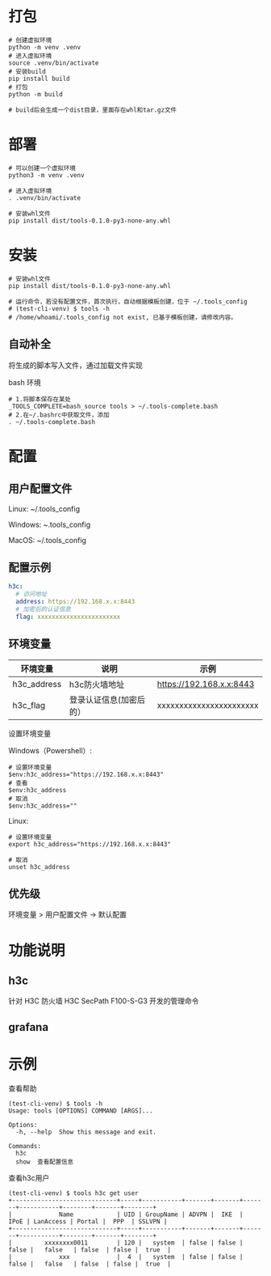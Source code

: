 # 打包
```shell
# 创建虚拟环境
python -m venv .venv
# 进入虚拟环境
source .venv/bin/activate
# 安装build
pip install build
# 打包
python -m build

# build后会生成一个dist目录，里面存在whl和tar.gz文件
```

# 部署
```shell
# 可以创建一个虚拟环境
python3 -m venv .venv

# 进入虚拟环境
. .venv/bin/activate

# 安装whl文件
pip install dist/tools-0.1.0-py3-none-any.whl
```

# 安装
```shell
# 安装whl文件
pip install dist/tools-0.1.0-py3-none-any.whl

# 运行命令，若没有配置文件，首次执行，自动根据模板创建，位于 ~/.tools_config
# (test-cli-venv) $ tools -h
# /home/whoami/.tools_config not exist, 已基于模板创建，请修改内容。
```

## 自动补全

将生成的脚本写入文件，通过加载文件实现

bash 环境

```shell
# 1.将脚本保存在某处
_TOOLS_COMPLETE=bash_source tools > ~/.tools-complete.bash
# 2.在~/.bashrc中获取文件，添加
. ~/.tools-complete.bash
```

# 配置
## 用户配置文件
Linux: ~/.tools_config

Windows: ~\.tools_config

MacOS: ~/.tools_config

## 配置示例
```yaml
h3c:
  # 访问地址
  address: https://192.168.x.x:8443
  # 加密后的认证信息
  flag: xxxxxxxxxxxxxxxxxxxxxxx
```

## 环境变量

| 环境变量        | 说明           | 示例                       |
|-------------|--------------|--------------------------|
| h3c_address | h3c防火墙地址     | https://192.168.x.x:8443 |
| h3c_flag    | 登录认证信息(加密后的） | xxxxxxxxxxxxxxxxxxxxxxx  |

设置环境变量

Windows（Powershell）:
```
# 设置环境变量
$env:h3c_address="https://192.168.x.x:8443"
# 查看
$env:h3c_address
# 取消
$env:h3c_address=""
```

Linux:
```shell
# 设置环境变量
export h3c_address="https://192.168.x.x:8443"

# 取消
unset h3c_address
```
## 优先级

环境变量 > 用户配置文件 -> 默认配置

# 功能说明

## h3c
针对 H3C 防火墙 H3C SecPath F100-S-G3 开发的管理命令



## grafana

# 示例

查看帮助

```
(test-cli-venv) $ tools -h
Usage: tools [OPTIONS] COMMAND [ARGS]...

Options:
  -h, --help  Show this message and exit.

Commands:
  h3c
  show  查看配置信息
```

查看h3c用户

```
(test-cli-venv) $ tools h3c get user
+-----------------------------+-----+-----------+-------+-------+-------+-----------+--------+-------+--------+
|             Name            | UID | GroupName | ADVPN |  IKE  |  IPoE | LanAccess | Portal |  PPP  | SSLVPN |
+-----------------------------+-----+-----------+-------+-------+-------+-----------+--------+-------+--------+
|         xxxxxxxx0011        | 120 |   system  | false | false | false |   false   | false  | false |  true  |
|             xxx             |  4  |   system  | false | false | false |   false   | false  | false |  true  |
```
